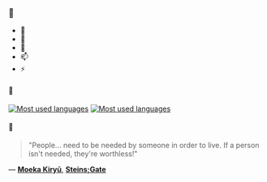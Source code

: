 ### 👋

- 🔭
- 🌱
- 💬
- 📫
- ⚡

#### 🧏

[![Most used languages](https://github-readme-stats-aynah.vercel.app/api/top-langs/?username=aynh&theme=solarized-dark&langs_count=6&layout=compact&hide_title=true)](https://github.com/anuraghazra/github-readme-stats#gh-dark-mode-only)
[![Most used languages](https://github-readme-stats-aynah.vercel.app/api/top-langs/?username=aynh&theme=solarized-light&langs_count=6&layout=compact&hide_title=true)](https://github.com/anuraghazra/github-readme-stats#gh-light-mode-only)

#### 💬

> "People... need to be needed by someone in order to live. If a person isn't needed, they're worthless!"

&mdash; [**Moeka Kiryū**](https://myanimelist.net/character.php?q=Moeka%20Kiry%C5%AB&cat=character), [**Steins;Gate**](https://myanimelist.net/search/all?q=Steins%3BGate&cat=all)
